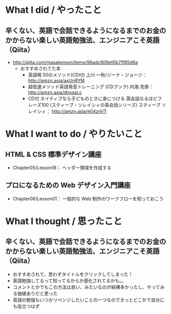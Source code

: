 # What I did / やったこと
## 辛くない、英語で会話できるようになるまでのお金のかからない楽しい英語勉強法、エンジニアこそ英語（Qiita）
- http://qiita.com/masalennon/items/96adc909ef0b71f85d6a
    - おすすめされてた本
        - 英語喉 50のメソッド(CD付) 上川 一秋/ジーナ・ジョージ： http://amzn.asia/axUnRYM
        - 超低速メソッド英語発音トレーニング (CDブック) 内海 克泰： http://amzn.asia/dhxqaLc
        - CD付 ネイティブなら子どものときに身につける 英会話なるほどフレーズ100 (スティーブ・ソレイシィの英会話シリーズ) スティーブ ソレイシィ： http://amzn.asia/e04znVT

# What I want to do / やりたいこと
## HTML & CSS 標準デザイン講座
- Chapter05/Lesson18： ヘッダー領域を作成する

## プロになるための Web デザイン入門講座
- Chapter06/Lesson01： 一般的な Web 制作のワークフローを知っておこう

# What I thought / 思ったこと
## 辛くない、英語で会話できるようになるまでのお金のかからない楽しい英語勉強法、エンジニアこそ英語（Qiita）
- おすすめされて、思わずタイトルをクリックしてしまった！
- 英語勉強してるって知ってるからか感化されてるかも。。
- コメントとかでもこの方法は良い、みたいなのが結構多かったし、やってみる価値ありだと思った
- 英語の勉強もいつかリベンジしたいことの一つなのできっとどこかで自分にも役立つはず
